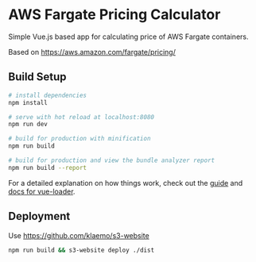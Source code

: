 # AWS Fargate Pricing Calculator

Simple Vue.js based app for calculating price of AWS Fargate containers.

Based on https://aws.amazon.com/fargate/pricing/

## Build Setup

``` bash
# install dependencies
npm install

# serve with hot reload at localhost:8080
npm run dev

# build for production with minification
npm run build

# build for production and view the bundle analyzer report
npm run build --report
```

For a detailed explanation on how things work, check out the [guide](http://vuejs-templates.github.io/webpack/) and [docs for vue-loader](http://vuejs.github.io/vue-loader).

## Deployment

Use https://github.com/klaemo/s3-website

```bash
npm run build && s3-website deploy ./dist
```

